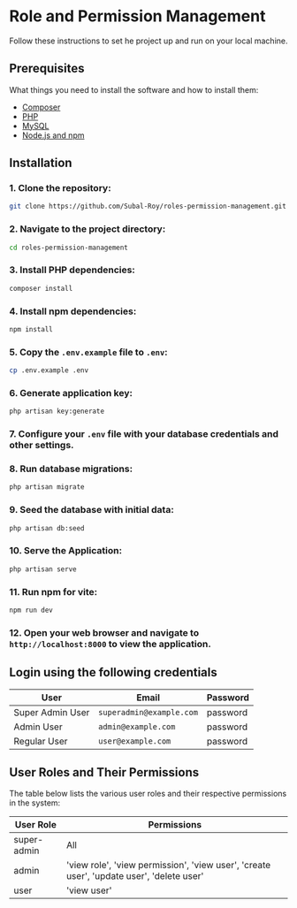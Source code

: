 
# Role and Permission Management

Follow these instructions to set he project up and run on your local machine.

## Prerequisites

What things you need to install the software and how to install them:

- [Composer](https://getcomposer.org/)
- [PHP](https://www.php.net/)
- [MySQL](https://www.mysql.com/)
- [Node.js and npm](https://nodejs.org/)

## Installation

### 1. Clone the repository:

   ```bash
   git clone https://github.com/Subal-Roy/roles-permission-management.git
   ```

### 2. Navigate to the project directory:

   ```bash
   cd roles-permission-management
   ```

### 3. Install PHP dependencies:

   ```bash
   composer install
   ```

### 4. Install npm dependencies:

   ```bash
   npm install
   ```

### 5. Copy the `.env.example` file to `.env`:

   ```bash
   cp .env.example .env
   ```

### 6. Generate application key:

   ```bash
   php artisan key:generate
   ```

### 7. Configure your `.env` file with your database credentials and other settings.

### 8. Run database migrations:

   ```bash
   php artisan migrate
   ```

### 9. Seed the database with initial data:

   ```bash
   php artisan db:seed
   ```

### 10. Serve the Application:

   ```bash
   php artisan serve
   ```
    
### 11. Run npm for vite:

   ```bash
   npm run dev
   ```

### 12. Open your web browser and navigate to `http://localhost:8000` to view the application.



## Login using the following credentials

| User | Email | Password |
|----------|----------|----------|
| Super Admin User | `superadmin@example.com` | password |
| Admin User | `admin@example.com` | password |
| Regular User | `user@example.com` | password |


## User Roles and Their Permissions

The table below lists the various user roles and their respective permissions in the system:

| User Role        | Permissions                                                                                      |
|------------------|--------------------------------------------------------------------------------------------------|
| super-admin      | All                                                                                  |
| admin            | 'view role', 'view permission', 'view user', 'create user', 'update user', 'delete user'         |
| user     | 'view user' 

